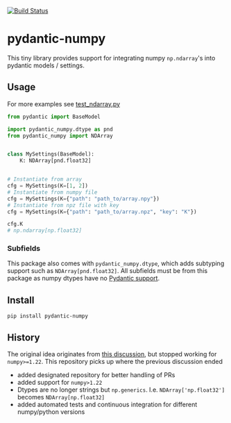 [![Build Status](https://github.com/cheind/pydantic-numpy/actions/workflows/python-package.yml/badge.svg)](https://github.com/cheind/pydantic-numpy/actions/workflows/python-package.yml)

# pydantic-numpy
This tiny library provides support for integrating numpy `np.ndarray`'s into pydantic models / settings. 

## Usage
For more examples see [test_ndarray.py](./tests/test_ndarray.py)

```python
from pydantic import BaseModel

import pydantic_numpy.dtype as pnd
from pydantic_numpy import NDArray


class MySettings(BaseModel):
    K: NDArray[pnd.float32]


# Instantiate from array
cfg = MySettings(K=[1, 2])
# Instantiate from numpy file
cfg = MySettings(K={"path": "path_to/array.npy"})
# Instantiate from npz file with key
cfg = MySettings(K={"path": "path_to/array.npz", "key": "K"})

cfg.K
# np.ndarray[np.float32]
```

### Subfields
This package also comes with `pydantic_numpy.dtype`, which adds subtyping support such as `NDArray[pnd.float32]`. All subfields must be from this package as numpy dtypes have no [Pydantic support](https://pydantic-docs.helpmanual.io/usage/types/#generic-classes-as-types).


## Install
```shell
pip install pydantic-numpy
```

## History
The original idea originates from [this discussion](https://gist.github.com/danielhfrank/00e6b8556eed73fb4053450e602d2434), but stopped working for `numpy>=1.22`. This repository picks up where the previous discussion ended
 - added designated repository for better handling of PRs
 - added support for `numpy>1.22`
 - Dtypes are no longer strings but `np.generics`. I.e. `NDArray['np.float32']` becomes `NDArray[np.float32]`
 - added automated tests and continuous integration for different numpy/python versions
 